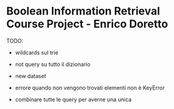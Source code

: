 # **Boolean Information Retrieval Course Project - Enrico Doretto**

TODO:
- wildcards sul trie
- not query su tutto il dizionario
- new dataset
- errore quando non vengono trovati elementi non è KeyError

- combinare tutte le query per averne una unica
